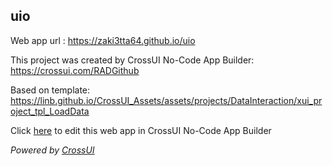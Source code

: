 ## uio
Web app url : https://zaki3tta64.github.io/uio

This project was created by CrossUI No-Code App Builder: https://crossui.com/RADGithub

Based on template: https://linb.github.io/CrossUI_Assets/assets/projects/DataInteraction/xui_project_tpl_LoadData

Click [here](https://crossui.com/RADGithub/#!from=github&owner=zaki3tta64&repo=uio) to edit this web app in CrossUI No-Code App Builder

<i>Powered by [CrossUI](https://crossui.com)</i>
